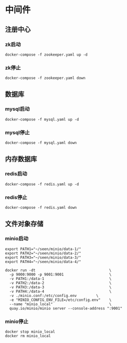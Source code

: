 # 中间件

## 注册中心

### zk启动

```shell
docker-compose -f zookeeper.yaml up -d
```

### zk停止

```shell
docker-compose -f zookeeper.yaml down
```

## 数据库

### mysql启动

```shell
docker-compose -f mysql.yaml up -d
```

### mysql停止

```shell
docker-compose -f mysql.yaml down
```

## 内存数据库

### redis启动

```shell
docker-compose -f redis.yaml up -d
```

### redis停止

```shell
docker-compose -f redis.yaml down
```

## 文件对象存储

### minio启动

```shell
export PATH1="~/seen/minio/data-1/"
export PATH2="~/seen/minio/data-2/"
export PATH3="~/seen/minio/data-3/"
export PATH4="~/seen/minio/data-4/"

docker run -dt                                  \
  -p 9000:9000 -p 9001:9001                     \
  -v PATH1:/data-1                              \
  -v PATH2:/data-2                              \
  -v PATH3:/data-3                              \
  -v PATH4:/data-4                              \
  -v ./minio.conf:/etc/config.env         \
  -e "MINIO_CONFIG_ENV_FILE=/etc/config.env"    \
  --name "minio_local"                          \
  quay.io/minio/minio server --console-address ":9001"
```

### minio停止

```shell
docker stop minio_local
docker rm minio_local
```
